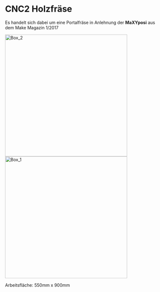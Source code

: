 # CNC2 Holzfräse
Es handelt sich dabei um eine Portalfräse in Anlehnung der <b>MaXYposi</b> aus dem Make Magazin 1/2017

<img width="400" alt="Box_2" src="https://user-images.githubusercontent.com/42463588/126619607-593ac9c1-d0a9-4283-843b-035fd4263459.jpg"><img width="400" alt="Box_1" src="https://user-images.githubusercontent.com/42463588/126619556-e53ee3de-4409-4855-93c3-0f16d925f3c9.jpg">

Arbeitsfläche: 550mm x 900mm

